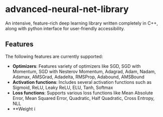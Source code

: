 # advanced-neural-net-library

An intensive, feature-rich deep learning library written completely in C++, along with python interface for user-friendly accessibility.

## Features

The following features are currently supported:

 * **Optimizers**: Features variety of optimizers like SGD, SGD with Momentum, SGD with Nesterov Momentum, Adagrad, Adam, Nadam, Adamax, AMSGrad, Adadelta, RMSProp, Adabound, AMSBound
 * **Activation functions**: Includes several activation functions such as Sigmoid, ReLU, Leaky ReLU, ELU, Tanh, Softmax
 * **Loss functions**: Supports various loss functions like Mean Absolute Error, Mean Squared Error, Quadratic, Half Quadratic, Cross Entropy, NLL
 * **Weight i